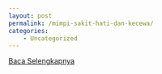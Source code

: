```yaml
---
layout: post
permalink: /mimpi-sakit-hati-dan-kecewa/
categories:
    - Uncategorized
---
```


[Baca Selengkapnya](/04)